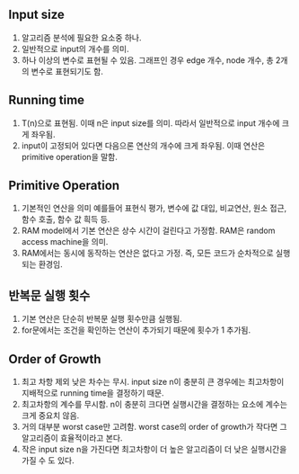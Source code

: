 ## Input size
1. 알고리즘 분석에 필요한 요소중 하나.
2. 일반적으로 input의 개수를 의미.
3. 하나 이상의 변수로 표현될 수 있음. 그래프인 경우 edge 개수, node 개수, 총 2개의 변수로 표현되기도 함.

## Running time
1. T(n)으로 표현됨. 이때 n은 input size를 의미. 따라서 일반적으로 input 개수에 크게 좌우됨.
2. input이 고정되어 있다면 다음으론 연산의 개수에 크게 좌우됨. 이때 연산은 primitive operation을 말함.

## Primitive Operation
1. 기본적인 연산을 의미 예를들어 표현식 평가, 변수에 값 대입, 비교연산, 원소 접근, 함수 호출, 함수 값 흭득 등.
2. RAM model에서 기본 연산은 상수 시간이 걸린다고 가정함. RAM은 random access machine을 의미.
3. RAM에서는 동시에 동작하는 연산은 없다고 가정. 즉, 모든 코드가 순차적으로 실행되는 환경임.

## 반복문 실행 횟수
1. 기본 연산은 단순히 반복문 실행 횟수만큼 실행됨.
2. for문에서는 조건을 확인하는 연산이 추가되기 때문에 횟수가 1 추가됨.

## Order of Growth
1. 최고 차항 제외 낮은 차수는 무시. input size n이 충분히 큰 경우에는 최고차항이 지배적으로 running time을 결정하기 때문.
2. 최고차항의 계수를 무시함. n이 충분히 크다면 실행시간을 결정하는 요소에 계수는 크게 중요치 않음.
3. 거의 대부분 worst case만 고려함. worst case의 order of growth가 작다면 그 알고리즘이 효율적이라고 본다.
4. 작은 input size n을 가진다면 최고차항이 더 높은 알고리즘이 더 낮은 실행시간을 가질 수 도 있다.
